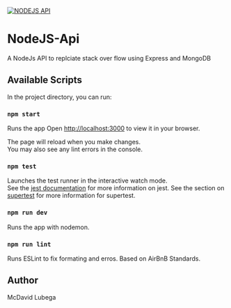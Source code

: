 [![NODEJS API](https://github.com/mcdavidlubega/nodejs-api/actions/workflows/node.js.yml/badge.svg)](https://github.com/mcdavidlubega/nodejs-api/actions/workflows/node.js.yml)

# NodeJS-Api

A NodeJs API to replciate stack over flow using Express and MongoDB

## Available Scripts

In the project directory, you can run:

### `npm start`

Runs the app
Open [http://localhost:3000](http://localhost:3000) to view it in your browser.

The page will reload when you make changes.\
You may also see any lint errors in the console.

### `npm test`

Launches the test runner in the interactive watch mode.\
See the [jest documentation](https://jestjs.io/docs/getting-started) for more information on jest.
See the section on [supertest](https://github.com/visionmedia/supertest) for more information for supertest.

### `npm run dev`

Runs the app with nodemon.

### `npm run lint`

Runs ESLint to fix formating and erros.
Based on AirBnB Standards.

## Author

McDavid Lubega
